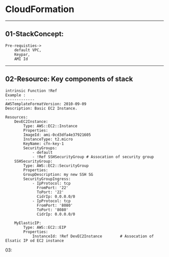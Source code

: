 # CloudFormation
----------------
01-StackConcept:
----------------
	Pre-requisties->
		default VPC,
		Keypar,
		AMI Id

------------------------------
02-Resource: Key components of stack 
-------------------------------
	intrinsic Function !Ref
	Example :
	-------------
	AWSTemplateFormatVersion: 2010-09-09
	Description: Basic EC2 Instance.

	Resources:
		DevEC2Instance:
			Type: AWS::EC2::Instance
			Properties:
			ImageId: ami-0cd3dfa4e37921605
			InstanceType: t2.micro
			KeyName: cfn-key-1
			SecurityGroups:
				- default
				- !Ref SSHSecurityGroup # Assocation of security group  
		SSHSecurityGroup:
			Type: AWS::EC2::SecurityGroup
			Properties:
			GroupDescription: my new SSH SG
			SecurityGroupIngress:
				- IpProtocol: tcp
				  FromPort: '22'
				  ToPort: '22'
				  CidrIp: 0.0.0.0/0
				- IpProtocol: tcp
				  FromPort: '8080'
				  ToPort: '8080'
				  CidrIp: 0.0.0.0/0

		MyElasticIP:
			Type: AWS::EC2::EIP
			Properties:
				InstanceId: !Ref DevEC2Instance        # Assocation of Elsatic IP od EC2 instance   
03: